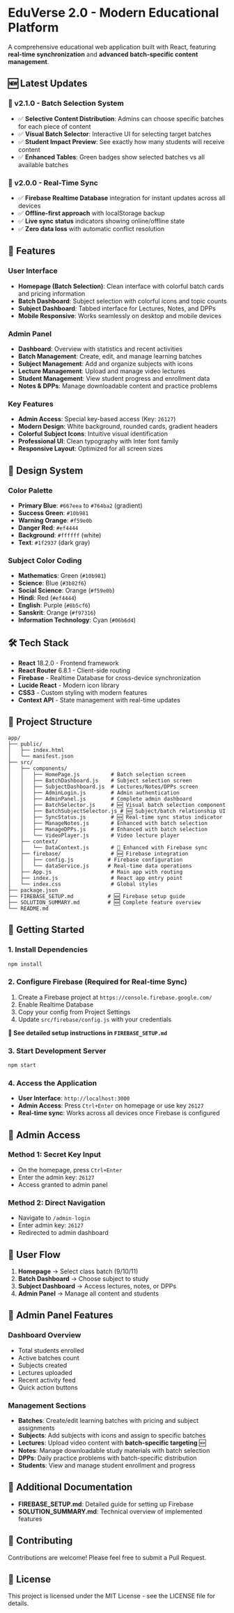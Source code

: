 # EduVerse 2.0 - Modern Educational Platform

A comprehensive educational web application built with React, featuring **real-time synchronization** and **advanced batch-specific content management**.

## 🆕 Latest Updates

### 🚀 v2.1.0 - Batch Selection System
- ✅ **Selective Content Distribution**: Admins can choose specific batches for each piece of content
- ✅ **Visual Batch Selector**: Interactive UI for selecting target batches  
- ✅ **Student Impact Preview**: See exactly how many students will receive content
- ✅ **Enhanced Tables**: Green badges show selected batches vs all available batches

### 📡 v2.0.0 - Real-Time Sync
- ✅ **Firebase Realtime Database** integration for instant updates across all devices
- ✅ **Offline-first approach** with localStorage backup
- ✅ **Live sync status** indicators showing online/offline state
- ✅ **Zero data loss** with automatic conflict resolution

## 🚀 Features

### User Interface
- **Homepage (Batch Selection)**: Clean interface with colorful batch cards and pricing information
- **Batch Dashboard**: Subject selection with colorful icons and topic counts
- **Subject Dashboard**: Tabbed interface for Lectures, Notes, and DPPs
- **Mobile Responsive**: Works seamlessly on desktop and mobile devices

### Admin Panel
- **Dashboard**: Overview with statistics and recent activities
- **Batch Management**: Create, edit, and manage learning batches
- **Subject Management**: Add and organize subjects with icons
- **Lecture Management**: Upload and manage video lectures
- **Student Management**: View student progress and enrollment data
- **Notes & DPPs**: Manage downloadable content and practice problems

### Key Features
- **Admin Access**: Special key-based access (Key: `26127`)
- **Modern Design**: White background, rounded cards, gradient headers
- **Colorful Subject Icons**: Intuitive visual identification
- **Professional UI**: Clean typography with Inter font family
- **Responsive Layout**: Optimized for all screen sizes

## 🎨 Design System

### Color Palette
- **Primary Blue**: `#667eea` to `#764ba2` (gradient)
- **Success Green**: `#10b981`
- **Warning Orange**: `#f59e0b`
- **Danger Red**: `#ef4444`
- **Background**: `#ffffff` (white)
- **Text**: `#1f2937` (dark gray)

### Subject Color Coding
- **Mathematics**: Green (`#10b981`)
- **Science**: Blue (`#3b82f6`)
- **Social Science**: Orange (`#f59e0b`)
- **Hindi**: Red (`#ef4444`)
- **English**: Purple (`#8b5cf6`)
- **Sanskrit**: Orange (`#f97316`)
- **Information Technology**: Cyan (`#06b6d4`)

## 🛠️ Tech Stack

- **React** 18.2.0 - Frontend framework
- **React Router** 6.8.1 - Client-side routing  
- **Firebase** - Realtime Database for cross-device synchronization
- **Lucide React** - Modern icon library
- **CSS3** - Custom styling with modern features
- **Context API** - State management with real-time updates

## 📁 Project Structure

```
app/
├── public/
│   ├── index.html
│   └── manifest.json
├── src/
│   ├── components/
│   │   ├── HomePage.js          # Batch selection screen
│   │   ├── BatchDashboard.js    # Subject selection screen
│   │   ├── SubjectDashboard.js  # Lectures/Notes/DPPs screen
│   │   ├── AdminLogin.js        # Admin authentication
│   │   ├── AdminPanel.js        # Complete admin dashboard
│   │   ├── BatchSelector.js     # 🆕 Visual batch selection component
│   │   ├── BatchSubjectSelector.js # 🆕 Subject/batch relationship UI
│   │   ├── SyncStatus.js        # 🆕 Real-time sync status indicator
│   │   ├── ManageNotes.js       # Enhanced with batch selection
│   │   ├── ManageDPPs.js        # Enhanced with batch selection
│   │   └── VideoPlayer.js       # Video lecture player
│   ├── context/
│   │   └── DataContext.js       # 🔄 Enhanced with Firebase sync
│   ├── firebase/                # 🆕 Firebase integration
│   │   ├── config.js           # Firebase configuration
│   │   └── dataService.js      # Real-time data operations
│   ├── App.js                   # Main app with routing
│   ├── index.js                 # React app entry point
│   └── index.css                # Global styles
├── package.json
├── FIREBASE_SETUP.md           # 🆕 Firebase setup guide
├── SOLUTION_SUMMARY.md         # 🆕 Complete feature overview
└── README.md
```

## 🚀 Getting Started

### 1. Install Dependencies
```bash
npm install
```

### 2. Configure Firebase (Required for Real-time Sync)
1. Create a Firebase project at `https://console.firebase.google.com/` 
2. Enable Realtime Database
3. Copy your config from Project Settings
4. Update `src/firebase/config.js` with your credentials

**📄 See detailed setup instructions in `FIREBASE_SETUP.md`**

### 3. Start Development Server
```bash
npm start
```

### 4. Access the Application
- **User Interface**: `http://localhost:3000`
- **Admin Access**: Press `Ctrl+Enter` on homepage or use key `26127`
- **Real-time sync**: Works across all devices once Firebase is configured

## 🔐 Admin Access

### Method 1: Secret Key Input
- On the homepage, press `Ctrl+Enter`
- Enter the admin key: `26127`
- Access granted to admin panel

### Method 2: Direct Navigation
- Navigate to `/admin-login`
- Enter admin key: `26127`
- Redirected to admin dashboard

## 📱 User Flow

1. **Homepage** → Select class batch (9/10/11)
2. **Batch Dashboard** → Choose subject to study
3. **Subject Dashboard** → Access lectures, notes, or DPPs
4. **Admin Panel** → Manage all content and students

## 🎯 Admin Panel Features

### Dashboard Overview
- Total students enrolled
- Active batches count
- Subjects created
- Lectures uploaded
- Recent activity feed
- Quick action buttons

### Management Sections
- **Batches**: Create/edit learning batches with pricing and subject assignments
- **Subjects**: Add subjects with icons and assign to specific batches
- **Lectures**: Upload video content with **batch-specific targeting** 🆕
- **Notes**: Manage downloadable study materials with batch selection
- **DPPs**: Daily practice problems with batch-specific distribution
- **Students**: View and manage student enrollment and progress

## 📄 Additional Documentation

- **FIREBASE_SETUP.md**: Detailed guide for setting up Firebase
- **SOLUTION_SUMMARY.md**: Technical overview of implemented features

## 🤝 Contributing

Contributions are welcome! Please feel free to submit a Pull Request.

## 📝 License

This project is licensed under the MIT License - see the LICENSE file for details.
